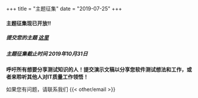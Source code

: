 +++
title = "主题征集"
date = "2019-07-25"
+++

#### 主题征集现已开放!!

##### 提交您的主题 [这里](https://cfp.opentestcon.org)

##### 主题征集截止时间 _2019年10月31日_

**呼吁所有想要分享测试知识的人！提交演示文稿以分享您软件测试想法和工作，或者来聆听其他人对IT质量工作领悟！**

如果您有问题，请联系我们 {{< other/email >}}